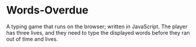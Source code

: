 # Words-Overdue

A typing game that runs on the browser; written in JavaScript. The player has three lives, and they need to type the displayed words before they ran out of time and lives.
